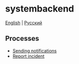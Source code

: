 # systembackend

[English](systembackend.md) | [Русский](systembackend.ru.md)

## Processes 

- [Sending notifications](../processes/systembackend/sendnotifications.md)
- [Report incident](../processes/systembackend/reportincident.md)
